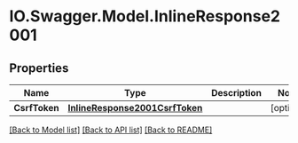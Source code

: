 # IO.Swagger.Model.InlineResponse2001
## Properties

Name | Type | Description | Notes
------------ | ------------- | ------------- | -------------
**CsrfToken** | [**InlineResponse2001CsrfToken**](InlineResponse2001CsrfToken.md) |  | [optional] 

[[Back to Model list]](../README.md#documentation-for-models) [[Back to API list]](../README.md#documentation-for-api-endpoints) [[Back to README]](../README.md)

